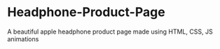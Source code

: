# Headphone-Product-Page
 A beautiful apple headphone product page made using HTML, CSS, JS animations
